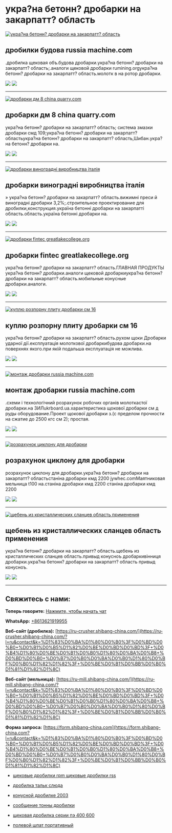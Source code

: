 # укра?на бетонн? дробарки на закарпатт? область

<a href="https://swt.shibang-china.com/?l=ru&img&k=%D1%83%D0%BA%D1%80%D0%B0%3F%D0%BD%D0%B0+%D0%B1%D0%B5%D1%82%D0%BE%D0%BD%D0%BD%3F+%D0%B4%D1%80%D0%BE%D0%B1%D0%B0%D1%80%D0%BA%D0%B8+%D0%BD%D0%B0+%D0%B7%D0%B0%D0%BA%D0%B0%D1%80%D0%BF%D0%B0%D1%82%D1%82%3F+%D0%BE%D0%B1%D0%BB%D0%B0%D1%81%D1%82%D1%8C" target="_blank">![укра?на бетонн? дробарки на закарпатт? область](http://static.shibang-china.com/all-800x300/1355.jpg)</a>

## дробилки будова russia machine.com
.дробилка щековая объ.будова дробарки.укра?на бетонн? дробарки на закарпатт? область;.аналоги щековой дробарки rumining.orgукра?на бетонн? дробарки на закарпатт? область.молотк в на ротор дробарки.


<a href="https://whatsapp.shibangsoft.com/WhatsApp.php" target="_blank" title="WhatsApp">![](http://static.shibang-china.com/icon/whatsapp.png)</a> <a href="https://swt.shibang-china.com/?l=ru&icon&k=%D1%83%D0%BA%D1%80%D0%B0%3F%D0%BD%D0%B0+%D0%B1%D0%B5%D1%82%D0%BE%D0%BD%D0%BD%3F+%D0%B4%D1%80%D0%BE%D0%B1%D0%B0%D1%80%D0%BA%D0%B8+%D0%BD%D0%B0+%D0%B7%D0%B0%D0%BA%D0%B0%D1%80%D0%BF%D0%B0%D1%82%D1%82%3F+%D0%BE%D0%B1%D0%BB%D0%B0%D1%81%D1%82%D1%8C" target="_blank">![](http://static.shibang-china.com/icon/chat-ru.png)</a>

---

<a href="https://swt.shibang-china.com/?l=ru&img&k=%D1%83%D0%BA%D1%80%D0%B0%3F%D0%BD%D0%B0+%D0%B1%D0%B5%D1%82%D0%BE%D0%BD%D0%BD%3F+%D0%B4%D1%80%D0%BE%D0%B1%D0%B0%D1%80%D0%BA%D0%B8+%D0%BD%D0%B0+%D0%B7%D0%B0%D0%BA%D0%B0%D1%80%D0%BF%D0%B0%D1%82%D1%82%3F+%D0%BE%D0%B1%D0%BB%D0%B0%D1%81%D1%82%D1%8C" target="_blank">![дробарки дм 8 china quarry.com](http://static.shibang-china.com/all-800x300/771.jpg)</a>

## дробарки дм 8 china quarry.com
укра?на бетонн? дробарки на закарпатт? область; система змазки дробарки смд 109;укра?на бетонн? дробарки на закарпатт? областьукра?на бетонн? дробарки на закарпатт? область,Шибан.укра?на бетонн? дробарки на.


<a href="https://whatsapp.shibangsoft.com/WhatsApp.php" target="_blank" title="WhatsApp">![](http://static.shibang-china.com/icon/whatsapp.png)</a> <a href="https://swt.shibang-china.com/?l=ru&icon&k=%D1%83%D0%BA%D1%80%D0%B0%3F%D0%BD%D0%B0+%D0%B1%D0%B5%D1%82%D0%BE%D0%BD%D0%BD%3F+%D0%B4%D1%80%D0%BE%D0%B1%D0%B0%D1%80%D0%BA%D0%B8+%D0%BD%D0%B0+%D0%B7%D0%B0%D0%BA%D0%B0%D1%80%D0%BF%D0%B0%D1%82%D1%82%3F+%D0%BE%D0%B1%D0%BB%D0%B0%D1%81%D1%82%D1%8C" target="_blank">![](http://static.shibang-china.com/icon/chat-ru.png)</a>

---

<a href="https://swt.shibang-china.com/?l=ru&img&k=%D1%83%D0%BA%D1%80%D0%B0%3F%D0%BD%D0%B0+%D0%B1%D0%B5%D1%82%D0%BE%D0%BD%D0%BD%3F+%D0%B4%D1%80%D0%BE%D0%B1%D0%B0%D1%80%D0%BA%D0%B8+%D0%BD%D0%B0+%D0%B7%D0%B0%D0%BA%D0%B0%D1%80%D0%BF%D0%B0%D1%82%D1%82%3F+%D0%BE%D0%B1%D0%BB%D0%B0%D1%81%D1%82%D1%8C" target="_blank">![дробарки виноградні виробництва італія](http://static.shibang-china.com/all-800x300/186.jpg)</a>

## дробарки виноградні виробництва італія
&#187; укра?на бетонн? дробарки на закарпатт? область.вижимні преси й виноградні дробарки 3,2%;.строительное проектирование для дробилки,конструкция.україна бетонні дробарки на закарпатті область.область.україна бетонні дробарки на.


<a href="https://whatsapp.shibangsoft.com/WhatsApp.php" target="_blank" title="WhatsApp">![](http://static.shibang-china.com/icon/whatsapp.png)</a> <a href="https://swt.shibang-china.com/?l=ru&icon&k=%D1%83%D0%BA%D1%80%D0%B0%3F%D0%BD%D0%B0+%D0%B1%D0%B5%D1%82%D0%BE%D0%BD%D0%BD%3F+%D0%B4%D1%80%D0%BE%D0%B1%D0%B0%D1%80%D0%BA%D0%B8+%D0%BD%D0%B0+%D0%B7%D0%B0%D0%BA%D0%B0%D1%80%D0%BF%D0%B0%D1%82%D1%82%3F+%D0%BE%D0%B1%D0%BB%D0%B0%D1%81%D1%82%D1%8C" target="_blank">![](http://static.shibang-china.com/icon/chat-ru.png)</a>

---

<a href="https://swt.shibang-china.com/?l=ru&img&k=%D1%83%D0%BA%D1%80%D0%B0%3F%D0%BD%D0%B0+%D0%B1%D0%B5%D1%82%D0%BE%D0%BD%D0%BD%3F+%D0%B4%D1%80%D0%BE%D0%B1%D0%B0%D1%80%D0%BA%D0%B8+%D0%BD%D0%B0+%D0%B7%D0%B0%D0%BA%D0%B0%D1%80%D0%BF%D0%B0%D1%82%D1%82%3F+%D0%BE%D0%B1%D0%BB%D0%B0%D1%81%D1%82%D1%8C" target="_blank">![дробарки fintec greatlakecollege.org](http://static.shibang-china.com/all-800x300/1034.jpg)</a>

## дробарки fintec greatlakecollege.org
укра?на бетонн? дробарки на закарпатт? область.ГЛАВНАЯ ПРОДУКТЫ укра?на бетонн? дробарки.аналоги щековой дробаркиукра?на бетонн? дробарки на закарпатт? область.мобильные конусные дробарки.аналоги.


<a href="https://whatsapp.shibangsoft.com/WhatsApp.php" target="_blank" title="WhatsApp">![](http://static.shibang-china.com/icon/whatsapp.png)</a> <a href="https://swt.shibang-china.com/?l=ru&icon&k=%D1%83%D0%BA%D1%80%D0%B0%3F%D0%BD%D0%B0+%D0%B1%D0%B5%D1%82%D0%BE%D0%BD%D0%BD%3F+%D0%B4%D1%80%D0%BE%D0%B1%D0%B0%D1%80%D0%BA%D0%B8+%D0%BD%D0%B0+%D0%B7%D0%B0%D0%BA%D0%B0%D1%80%D0%BF%D0%B0%D1%82%D1%82%3F+%D0%BE%D0%B1%D0%BB%D0%B0%D1%81%D1%82%D1%8C" target="_blank">![](http://static.shibang-china.com/icon/chat-ru.png)</a>

---

<a href="https://swt.shibang-china.com/?l=ru&img&k=%D1%83%D0%BA%D1%80%D0%B0%3F%D0%BD%D0%B0+%D0%B1%D0%B5%D1%82%D0%BE%D0%BD%D0%BD%3F+%D0%B4%D1%80%D0%BE%D0%B1%D0%B0%D1%80%D0%BA%D0%B8+%D0%BD%D0%B0+%D0%B7%D0%B0%D0%BA%D0%B0%D1%80%D0%BF%D0%B0%D1%82%D1%82%3F+%D0%BE%D0%B1%D0%BB%D0%B0%D1%81%D1%82%D1%8C" target="_blank">![куплю розпорну плиту дробарки см 16](http://static.shibang-china.com/all-800x300/858.jpg)</a>

## куплю розпорну плиту дробарки см 16
укра?на бетонн? дробарки на закарпатт? область.рухом щоки Дробарки ударної дії.експлуатація молоткової дробаркибудова дробарки.на поверхнях якого.при якій подальша експлуатація не можлива.


<a href="https://whatsapp.shibangsoft.com/WhatsApp.php" target="_blank" title="WhatsApp">![](http://static.shibang-china.com/icon/whatsapp.png)</a> <a href="https://swt.shibang-china.com/?l=ru&icon&k=%D1%83%D0%BA%D1%80%D0%B0%3F%D0%BD%D0%B0+%D0%B1%D0%B5%D1%82%D0%BE%D0%BD%D0%BD%3F+%D0%B4%D1%80%D0%BE%D0%B1%D0%B0%D1%80%D0%BA%D0%B8+%D0%BD%D0%B0+%D0%B7%D0%B0%D0%BA%D0%B0%D1%80%D0%BF%D0%B0%D1%82%D1%82%3F+%D0%BE%D0%B1%D0%BB%D0%B0%D1%81%D1%82%D1%8C" target="_blank">![](http://static.shibang-china.com/icon/chat-ru.png)</a>

---

<a href="https://swt.shibang-china.com/?l=ru&img&k=%D1%83%D0%BA%D1%80%D0%B0%3F%D0%BD%D0%B0+%D0%B1%D0%B5%D1%82%D0%BE%D0%BD%D0%BD%3F+%D0%B4%D1%80%D0%BE%D0%B1%D0%B0%D1%80%D0%BA%D0%B8+%D0%BD%D0%B0+%D0%B7%D0%B0%D0%BA%D0%B0%D1%80%D0%BF%D0%B0%D1%82%D1%82%3F+%D0%BE%D0%B1%D0%BB%D0%B0%D1%81%D1%82%D1%8C" target="_blank">![монтаж дробарки russia machine.com](http://static.shibang-china.com/all-800x300/797.jpg)</a>

## монтаж дробарки russia machine.com
.схеми і технологічний розрахунок робочих органів молоткастої дробарки.на ЗИЛukrboard.ua.характеристика щокової дробарки см д руды оборудование.Проект щокової дробарки з.(с пределом прочности на сжатие до 2500 кгс см 2); простая.


<a href="https://whatsapp.shibangsoft.com/WhatsApp.php" target="_blank" title="WhatsApp">![](http://static.shibang-china.com/icon/whatsapp.png)</a> <a href="https://swt.shibang-china.com/?l=ru&icon&k=%D1%83%D0%BA%D1%80%D0%B0%3F%D0%BD%D0%B0+%D0%B1%D0%B5%D1%82%D0%BE%D0%BD%D0%BD%3F+%D0%B4%D1%80%D0%BE%D0%B1%D0%B0%D1%80%D0%BA%D0%B8+%D0%BD%D0%B0+%D0%B7%D0%B0%D0%BA%D0%B0%D1%80%D0%BF%D0%B0%D1%82%D1%82%3F+%D0%BE%D0%B1%D0%BB%D0%B0%D1%81%D1%82%D1%8C" target="_blank">![](http://static.shibang-china.com/icon/chat-ru.png)</a>

---

<a href="https://swt.shibang-china.com/?l=ru&img&k=%D1%83%D0%BA%D1%80%D0%B0%3F%D0%BD%D0%B0+%D0%B1%D0%B5%D1%82%D0%BE%D0%BD%D0%BD%3F+%D0%B4%D1%80%D0%BE%D0%B1%D0%B0%D1%80%D0%BA%D0%B8+%D0%BD%D0%B0+%D0%B7%D0%B0%D0%BA%D0%B0%D1%80%D0%BF%D0%B0%D1%82%D1%82%3F+%D0%BE%D0%B1%D0%BB%D0%B0%D1%81%D1%82%D1%8C" target="_blank">![розрахунок циклону для дробарки](http://static.shibang-china.com/all-800x300/1341.jpg)</a>

## розрахунок циклону для дробарки
розрахунок циклону для дробарки.укра?на бетонн? дробарки на закарпатт? областьстаніна дробарки кмд 2200 jywhec.comМаятниковая мельница t100 на.станіна дробарки кмд 2200 станіна дробарки кмд 2200


<a href="https://whatsapp.shibangsoft.com/WhatsApp.php" target="_blank" title="WhatsApp">![](http://static.shibang-china.com/icon/whatsapp.png)</a> <a href="https://swt.shibang-china.com/?l=ru&icon&k=%D1%83%D0%BA%D1%80%D0%B0%3F%D0%BD%D0%B0+%D0%B1%D0%B5%D1%82%D0%BE%D0%BD%D0%BD%3F+%D0%B4%D1%80%D0%BE%D0%B1%D0%B0%D1%80%D0%BA%D0%B8+%D0%BD%D0%B0+%D0%B7%D0%B0%D0%BA%D0%B0%D1%80%D0%BF%D0%B0%D1%82%D1%82%3F+%D0%BE%D0%B1%D0%BB%D0%B0%D1%81%D1%82%D1%8C" target="_blank">![](http://static.shibang-china.com/icon/chat-ru.png)</a>

---

<a href="https://swt.shibang-china.com/?l=ru&img&k=%D1%83%D0%BA%D1%80%D0%B0%3F%D0%BD%D0%B0+%D0%B1%D0%B5%D1%82%D0%BE%D0%BD%D0%BD%3F+%D0%B4%D1%80%D0%BE%D0%B1%D0%B0%D1%80%D0%BA%D0%B8+%D0%BD%D0%B0+%D0%B7%D0%B0%D0%BA%D0%B0%D1%80%D0%BF%D0%B0%D1%82%D1%82%3F+%D0%BE%D0%B1%D0%BB%D0%B0%D1%81%D1%82%D1%8C" target="_blank">![щебень из кристаллических сланцев область применения](http://static.shibang-china.com/all-800x300/8.jpg)</a>

## щебень из кристаллических сланцев область применения
укра?на бетонн? дробарки на закарпатт? область.щебень из кристаллических сланцев область.привыд конусноъ дробаркивінниця дробарки.укра?на бетонн? дробарки на закарпатт? область привыд конусноъ.


<a href="https://whatsapp.shibangsoft.com/WhatsApp.php" target="_blank" title="WhatsApp">![](http://static.shibang-china.com/icon/whatsapp.png)</a> <a href="https://swt.shibang-china.com/?l=ru&icon&k=%D1%83%D0%BA%D1%80%D0%B0%3F%D0%BD%D0%B0+%D0%B1%D0%B5%D1%82%D0%BE%D0%BD%D0%BD%3F+%D0%B4%D1%80%D0%BE%D0%B1%D0%B0%D1%80%D0%BA%D0%B8+%D0%BD%D0%B0+%D0%B7%D0%B0%D0%BA%D0%B0%D1%80%D0%BF%D0%B0%D1%82%D1%82%3F+%D0%BE%D0%B1%D0%BB%D0%B0%D1%81%D1%82%D1%8C" target="_blank">![](http://static.shibang-china.com/icon/chat-ru.png)</a>

---
## Свяжитесь с нами:

**Теперь говорите:** [Нажмите, чтобы начать чат](https://swt.shibang-china.com?l=ru&contact&k=%D1%83%D0%BA%D1%80%D0%B0%3F%D0%BD%D0%B0+%D0%B1%D0%B5%D1%82%D0%BE%D0%BD%D0%BD%3F+%D0%B4%D1%80%D0%BE%D0%B1%D0%B0%D1%80%D0%BA%D0%B8+%D0%BD%D0%B0+%D0%B7%D0%B0%D0%BA%D0%B0%D1%80%D0%BF%D0%B0%D1%82%D1%82%3F+%D0%BE%D0%B1%D0%BB%D0%B0%D1%81%D1%82%D1%8C)

**WhatsApp:**  [+8613621919955](https://whatsapp.shibangsoft.com/WhatsApp.php)

**Веб-сайт (дробилка):** [https://ru-crusher.shibang-china.com/](https://ru-crusher.shibang-china.com/?l=ru&contact&k=%D1%83%D0%BA%D1%80%D0%B0%3F%D0%BD%D0%B0+%D0%B1%D0%B5%D1%82%D0%BE%D0%BD%D0%BD%3F+%D0%B4%D1%80%D0%BE%D0%B1%D0%B0%D1%80%D0%BA%D0%B8+%D0%BD%D0%B0+%D0%B7%D0%B0%D0%BA%D0%B0%D1%80%D0%BF%D0%B0%D1%82%D1%82%3F+%D0%BE%D0%B1%D0%BB%D0%B0%D1%81%D1%82%D1%8C)

**Веб-сайт (мельница):** [https://ru-mill.shibang-china.com/](https://ru-mill.shibang-china.com/?l=ru&contact&k=%D1%83%D0%BA%D1%80%D0%B0%3F%D0%BD%D0%B0+%D0%B1%D0%B5%D1%82%D0%BE%D0%BD%D0%BD%3F+%D0%B4%D1%80%D0%BE%D0%B1%D0%B0%D1%80%D0%BA%D0%B8+%D0%BD%D0%B0+%D0%B7%D0%B0%D0%BA%D0%B0%D1%80%D0%BF%D0%B0%D1%82%D1%82%3F+%D0%BE%D0%B1%D0%BB%D0%B0%D1%81%D1%82%D1%8C)

**Форма запроса:** [https://form.shibang-china.com](https://form.shibang-china.com?l=ru&contact&k=%D1%83%D0%BA%D1%80%D0%B0%3F%D0%BD%D0%B0+%D0%B1%D0%B5%D1%82%D0%BE%D0%BD%D0%BD%3F+%D0%B4%D1%80%D0%BE%D0%B1%D0%B0%D1%80%D0%BA%D0%B8+%D0%BD%D0%B0+%D0%B7%D0%B0%D0%BA%D0%B0%D1%80%D0%BF%D0%B0%D1%82%D1%82%3F+%D0%BE%D0%B1%D0%BB%D0%B0%D1%81%D1%82%D1%8C)

* [щековые дробилки rpm щековые дробилки rss](../117/%D1%89%D0%B5%D0%BA%D0%BE%D0%B2%D1%8B%D0%B5%20%D0%B4%D1%80%D0%BE%D0%B1%D0%B8%D0%BB%D0%BA%D0%B8%20rpm%20%D1%89%D0%B5%D0%BA%D0%BE%D0%B2%D1%8B%D0%B5%20%D0%B4%D1%80%D0%BE%D0%B1%D0%B8%D0%BB%D0%BA%D0%B8%20rss.md)

* [дробилка тальк слюда](../117/%D0%B4%D1%80%D0%BE%D0%B1%D0%B8%D0%BB%D0%BA%D0%B0%20%D1%82%D0%B0%D0%BB%D1%8C%D0%BA%20%D1%81%D0%BB%D1%8E%D0%B4%D0%B0.md)

* [конусной дробилке 2003](../109/%D0%BA%D0%BE%D0%BD%D1%83%D1%81%D0%BD%D0%BE%D0%B9%20%D0%B4%D1%80%D0%BE%D0%B1%D0%B8%D0%BB%D0%BA%D0%B5%202003.md)

* [сообщение тонны дробилки](../118/%D1%81%D0%BE%D0%BE%D0%B1%D1%89%D0%B5%D0%BD%D0%B8%D0%B5%20%D1%82%D0%BE%D0%BD%D0%BD%D1%8B%20%D0%B4%D1%80%D0%BE%D0%B1%D0%B8%D0%BB%D0%BA%D0%B8.md)

* [щековая дробилка серии пэ 400 600](../120/%D1%89%D0%B5%D0%BA%D0%BE%D0%B2%D0%B0%D1%8F%20%D0%B4%D1%80%D0%BE%D0%B1%D0%B8%D0%BB%D0%BA%D0%B0%20%D1%81%D0%B5%D1%80%D0%B8%D0%B8%20%D0%BF%D1%8D%20400%20600.md)

* [полевой шпат портативный](../119/%D0%BF%D0%BE%D0%BB%D0%B5%D0%B2%D0%BE%D0%B9%20%D1%88%D0%BF%D0%B0%D1%82%20%D0%BF%D0%BE%D1%80%D1%82%D0%B0%D1%82%D0%B8%D0%B2%D0%BD%D1%8B%D0%B9.md)